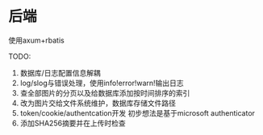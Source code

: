 # 后端

使用axum+rbatis

TODO:

1. 数据库/日志配置信息解耦
2. log/slog与错误处理，使用info!error!warn!输出日志
3. 查全部图片的分页以及给数据库添加按时间排序的索引
4. 改为图片交给文件系统维护，数据库存储文件路径
5. token/cookie/authentcation开发 初步想法是基于microsoft authenticator
6. 添加SHA256摘要并在上传时检查
